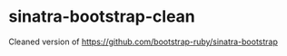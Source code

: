 sinatra-bootstrap-clean
=======================

Cleaned version of  https://github.com/bootstrap-ruby/sinatra-bootstrap
